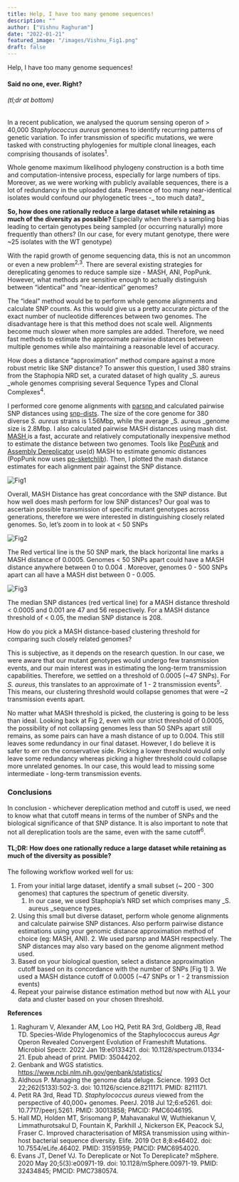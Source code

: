 ```yaml
---
title: Help, I have too many genome sequences! 
description: ""
author: ["Vishnu Raghuram"]
date: "2022-01-21"
featured_image: "/images/Vishnu_Fig1.png"
draft: false
---
```



Help, I have too many genome sequences! 
#### Said no one, ever. Right? 

###### (tl;dr at bottom)

In a recent publication, we analysed the quorum sensing operon of > 40,000 _Staphylococcus aureus_ genomes to identify recurring patterns of genetic variation. To infer transmission of specific mutations, we were tasked with constructing phylogenies for multiple clonal lineages, each comprising thousands of isolates<sup>1</sup>. 

Whole genome maximum likelihood phylogeny construction is a both time and computation-intensive process, especially for large numbers of tips. Moreover, as we were working with publicly available sequences, there is a lot of redundancy in the uploaded data. Presence of too many near-identical isolates would confound our phylogenetic trees -_ too much data?_

**So, how does one rationally reduce a large dataset while retaining as much of the diversity as possible?** Especially when there’s a sampling bias leading to certain genotypes being sampled (or occurring naturally) more frequently than others? (In our case, for every mutant genotype, there were ~25 isolates with the WT genotype) 

With the rapid growth of genome sequencing data, this is not an uncommon or even a new problem<sup>2,3</sup>. There are several existing strategies for dereplicating genomes to reduce sample size - MASH, ANI, PopPunk. However, what methods are sensitive enough to actually distinguish between “identical” and “near-identical” genomes? 

The “ideal” method would be to perform whole genome alignments and calculate SNP counts. As this would give us a pretty accurate picture of the exact number of nucleotide differences between two genomes. The disadvantage here is that this method does not scale well. Alignments become much slower when more samples are added. Therefore, we need fast methods to estimate the approximate pairwise distances between multiple genomes while also maintaining a reasonable level of accuracy. 

How does a  distance “approximation” method compare against a more robust metric like SNP distance? To answer this question, I used 380 strains from the Staphopia NRD set, a curated dataset of high quality _S. aureus _whole genomes comprising several Sequence Types and Clonal Complexes<sup>4</sup>. 

I performed core genome alignments with [parsnp ](https://github.com/marbl/parsnp)and calculated pairwise SNP distances using [snp-dists](https://github.com/tseemann/snp-dists). The size of the core genome for 380 diverse _S. aureus_ strains is 1.56Mbp, while the average _S. aureus _genome size is 2.8Mbp. I also calculated pairwise MASH distances using mash dist. [MASH ](https://github.com/marbl/Mash)is a fast, accurate and relatively computationally inexpensive method to estimate the distance between two genomes. Tools like [PopPunk](https://poppunk.readthedocs.io/en/latest/index.html) and [Assembly Dereplicator](https://github.com/rrwick/Assembly-Dereplicator) use(d) MASH to estimate genomic distances (PopPunk now uses [pp-sketchlib](https://github.com/johnlees/pp-sketchlib)). Then, I plotted the mash distance estimates for each alignment pair against the SNP distance. 
 
![Fig1](Vishnu_Fig1.png "Fig1")

Overall, MASH Distance has great concordance with the SNP distance. But how well does mash perform for low SNP distances? Our goal was to ascertain possible transmission of specific mutant genotypes across generations, therefore we were interested in distinguishing closely related genomes. So, let’s zoom in to look at &lt; 50 SNPs

![Fig2](Vishnu_Fig2.png "Fig2")

The Red vertical line is the 50 SNP mark, the black horizontal line marks a MASH distance of 0.0005. Genomes &lt; 50 SNPs apart could have a MASH distance anywhere between 0 to 0.004 . Moreover, genomes 0 - 500 SNPs apart can all have a MASH dist between 0 - 0.005. 

![Fig3](Vishnu_Fig3.png "Fig3")

The median SNP distances (red vertical line) for a MASH distance threshold &lt; 0.0005 and 0.001 are 47 and 56 respectively. For a MASH distance threshold of &lt; 0.05, the median SNP distance is 208. 

How do you pick a MASH distance-based clustering threshold for comparing such closely related genomes? 

This is subjective, as it depends on the research question. In our case, we were aware that our mutant genotypes would undergo few transmission events, and our main interest was in estimating the long-term transmission capabilities. Therefore, we settled on a threshold of 0.0005 (~47 SNPs). For _S. aureus_, this translates to an approximate of 1 - 2 transmission events<sup>5</sup>. This means, our clustering threshold would collapse genomes that were ~2 transmission events apart. 

No matter what MASH threshold is picked, the clustering is going to be less than ideal. Looking back at Fig 2, even with our strict threshold of 0.0005, the possibility of not collapsing genomes less than 50 SNPs apart still remains, as some pairs can have a mash distance of up to 0.004. This still leaves some redundancy in our final dataset. However, I do believe it is safer to err on the conservative side. Picking a lower threshold would only leave some redundancy whereas picking a higher threshold could collapse more unrelated genomes. In our case, this would lead to missing some intermediate - long-term transmission events. 

### Conclusions

In conclusion - whichever dereplication method and cutoff is used, we need to know what that cutoff means in terms of the number of SNPs and the biological significance of that SNP distance. It is also important to note that not all dereplication tools are the same, even with the same cutoff<sup>6</sup>. 

#### **TL;DR:** **How does one rationally reduce a large dataset while retaining as much of the diversity as possible?**

The following workflow worked well for us:


1. From your initial large dataset, identify a small subset (~ 200 - 300 genomes) that captures the spectrum of genetic diversity. 
    1. In our case, we used Staphopia’s NRD set which comprises many _S. aureus _sequence types.  
2. Using this small but diverse dataset, perform whole genome alignments and calculate pairwise SNP distances. Also perform pairwise distance  estimations using your genomic distance approximation method of choice (eg: MASH, ANI).
    2. We used parsnp and MASH respectively. The SNP distances may also vary based on the genome alignment method used.
3. Based on your biological question, select a distance approximation cutoff based on its concordance with the number of SNPs [Fig 1]
    3. We used a MASH distance cutoff of 0.0005 (~47 SNPs or 1 - 2 transmission events)
4. Repeat your pairwise distance estimation method but now with ALL your data and cluster based on your chosen threshold.

**References**

1. Raghuram V, Alexander AM, Loo HQ, Petit RA 3rd, Goldberg JB, Read TD. Species-Wide Phylogenomics of the Staphylococcus aureus _Agr_ Operon Revealed Convergent Evolution of Frameshift Mutations. Microbiol Spectr. 2022 Jan 19:e0133421. doi: 10.1128/spectrum.01334-21. Epub ahead of print. PMID: 35044202.
2. Genbank and WGS statistics. https://www.ncbi.nlm.nih.gov/genbank/statistics/
3. Aldhous P. Managing the genome data deluge. Science. 1993 Oct 22;262(5133):502-3. doi: 10.1126/science.8211171. PMID: 8211171.
4. Petit RA 3rd, Read TD. _Staphylococcus aureus_ viewed from the perspective of 40,000+ genomes. PeerJ. 2018 Jul 12;6:e5261. doi: 10.7717/peerj.5261. PMID: 30013858; PMCID: PMC6046195.
5. Hall MD, Holden MT, Srisomang P, Mahavanakul W, Wuthiekanun V, Limmathurotsakul D, Fountain K, Parkhill J, Nickerson EK, Peacock SJ, Fraser C. Improved characterisation of MRSA transmission using within-host bacterial sequence diversity. Elife. 2019 Oct 8;8:e46402. doi: 10.7554/eLife.46402. PMID: 31591959; PMCID: PMC6954020.
6. Evans JT, Denef VJ. To Dereplicate or Not To Dereplicate? mSphere. 2020 May 20;5(3):e00971-19. doi: 10.1128/mSphere.00971-19. PMID: 32434845; PMCID: PMC7380574.